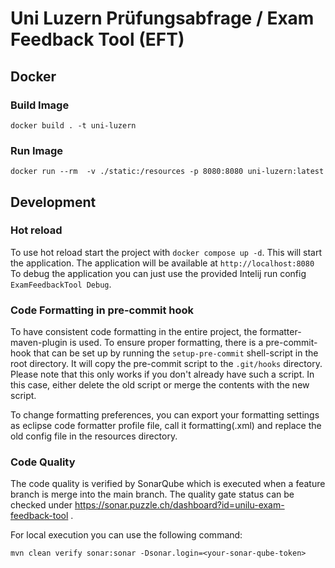 # Uni Luzern Prüfungsabfrage / Exam Feedback Tool (EFT)
## Docker
### Build Image
`docker build . -t uni-luzern`
### Run Image
`docker run --rm  -v ./static:/resources -p 8080:8080 uni-luzern:latest`

## Development
### Hot reload
To use hot reload start the project with `docker compose up -d`.
This will start the application. The application will be available at `http://localhost:8080`
To debug the application you can just use the provided Intelij run config `ExamFeedbackTool Debug`.

### Code Formatting in pre-commit hook
To have consistent code formatting in the entire project, the formatter-maven-plugin
is used. To ensure proper formatting, there is a pre-commit-hook that can be set up by
running the `setup-pre-commit` shell-script in the root directory. It will copy the
pre-commit script to the `.git/hooks` directory. Please note that this only works if you
don't already have such a script. In this case, either delete the old script or merge the contents
with the new script.

To change formatting preferences, you can export your formatting settings as eclipse
code formatter profile file, call it formatting(.xml) and replace the old config file in the
resources directory.

### Code Quality

The code quality is verified by SonarQube which is executed when a feature branch is merge into the main branch.
The quality gate status can be checked under https://sonar.puzzle.ch/dashboard?id=unilu-exam-feedback-tool .

For local execution you can use the following command:

```
mvn clean verify sonar:sonar -Dsonar.login=<your-sonar-qube-token>
```
